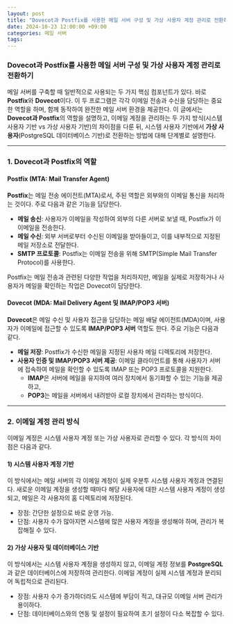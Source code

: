 ```yaml
---
layout: post
title: "Dovecot과 Postfix를 사용한 메일 서버 구성 및 가상 사용자 계정 관리로 전환하기"
date: 2024-10-23 12:00:00 +09:00
categories: 메일 서버
tags: 
---
```


### Dovecot과 Postfix를 사용한 메일 서버 구성 및 가상 사용자 계정 관리로 전환하기

메일 서버를 구축할 때 일반적으로 사용되는 두 가지 핵심 컴포넌트가 있다. 바로 **Postfix**와 **Dovecot**이다. 이 두 프로그램은 각각 이메일 전송과 수신을 담당하는 중요한 역할을 하며, 함께 동작하여 완전한 메일 서버 환경을 제공한다. 이 글에서는 **Dovecot과 Postfix**의 역할을 설명하고, 이메일 계정을 관리하는 두 가지 방식(시스템 사용자 기반 vs 가상 사용자 기반)의 차이점을 다룬 뒤, 시스템 사용자 기반에서 **가상 사용자**(PostgreSQL 데이터베이스 기반)로 전환하는 방법에 대해 단계별로 설명한다.

---

### 1. Dovecot과 Postfix의 역할

#### Postfix (MTA: Mail Transfer Agent)

**Postfix**는 메일 전송 에이전트(MTA)로서, 주된 역할은 외부와의 이메일 통신을 처리하는 것이다. 주로 다음과 같은 기능을 담당한다.

- **메일 송신**: 사용자가 이메일을 작성하여 외부의 다른 서버로 보낼 때, Postfix가 이 이메일을 전송한다.
- **메일 수신**: 외부 서버로부터 수신된 이메일을 받아들이고, 이를 내부적으로 지정된 메일 저장소로 전달한다.
- **SMTP 프로토콜**: Postfix는 이메일 전송을 위해 SMTP(Simple Mail Transfer Protocol)를 사용한다.

Postfix는 메일 전송과 관련된 다양한 작업을 처리하지만, 메일을 실제로 저장하거나 사용자가 메일을 확인하는 작업은 Dovecot이 담당한다.

#### Dovecot (MDA: Mail Delivery Agent 및 IMAP/POP3 서버)

**Dovecot**은 메일 수신 및 사용자 접근을 담당하는 메일 배달 에이전트(MDA)이며, 사용자가 이메일에 접근할 수 있도록 **IMAP/POP3 서버** 역할도 한다. 주요 기능은 다음과 같다.

- **메일 저장**: Postfix가 수신한 메일을 지정된 사용자 메일 디렉토리에 저장한다.
- **사용자 인증 및 IMAP/POP3 서버 제공**: 이메일 클라이언트를 통해 사용자가 서버에 접속하여 메일을 확인할 수 있도록 IMAP 또는 POP3 프로토콜을 지원한다.
  - **IMAP**은 서버에 메일을 유지하여 여러 장치에서 동기화할 수 있는 기능을 제공하고,
  - **POP3**는 메일을 서버에서 내려받아 로컬 장치에서 관리하는 방식이다.

---

### 2. 이메일 계정 관리 방식

이메일 계정은 시스템 사용자 계정 또는 가상 사용자로 관리할 수 있다. 각 방식의 차이점은 다음과 같다.

#### 1) 시스템 사용자 계정 기반

이 방식에서는 메일 서버의 각 이메일 계정이 실제 우분투 시스템 사용자 계정과 연결된다. 새로운 이메일 계정을 생성할 때마다 해당 사용자에 대한 시스템 사용자 계정이 생성되고, 메일은 각 사용자의 홈 디렉토리에 저장된다.

- 장점: 간단한 설정으로 바로 운영 가능.
- 단점: 사용자 수가 많아지면 시스템에 많은 사용자 계정을 생성해야 하며, 관리가 복잡해질 수 있다.

#### 2) 가상 사용자 및 데이터베이스 기반

이 방식에서는 시스템 사용자 계정을 생성하지 않고, 이메일 계정 정보를 **PostgreSQL**과 같은 데이터베이스에 저장하여 관리한다. 이메일 계정이 실제 시스템 계정과 분리되어 독립적으로 관리된다.

- 장점: 사용자 수가 증가하더라도 시스템에 부담이 적고, 대규모 이메일 서버 관리가 용이하다.
- 단점: 데이터베이스와의 연동 및 설정이 필요하여 초기 설정이 다소 복잡할 수 있다.